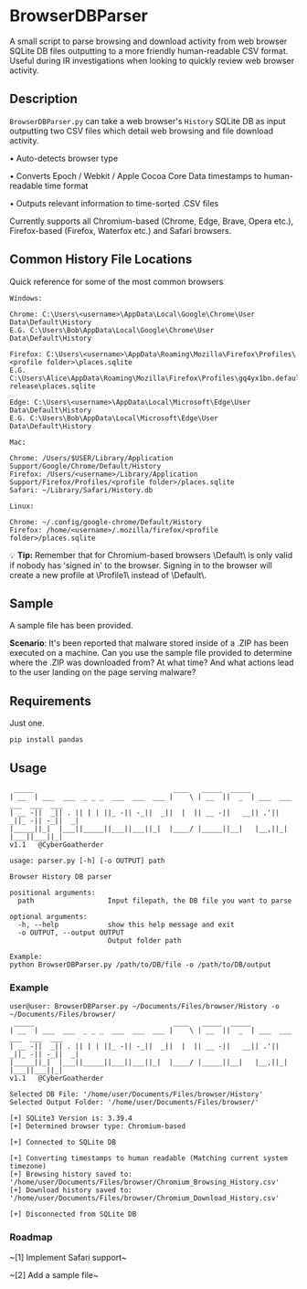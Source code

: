 # BrowserDBParser

A small script to parse browsing and download activity from web browser SQLite DB files outputting to
a more friendly human-readable CSV format. Useful during IR investigations when looking to quickly review web browser activity. 

## Description

`BrowserDBParser.py` can take a web browser's `History` SQLite DB as input outputting two CSV files which detail web browsing and file download activity.

• Auto-detects browser type

• Converts Epoch / Webkit / Apple Cocoa Core Data timestamps to human-readable time format

• Outputs relevant information to time-sorted .CSV files

Currently supports all Chromium-based (Chrome, Edge, Brave, Opera etc.), Firefox-based (Firefox, Waterfox etc.) and Safari browsers. 

## Common History File Locations

Quick reference for some of the most common browsers

```
Windows:

Chrome: C:\Users\<username>\AppData\Local\Google\Chrome\User Data\Default\History
E.G. C:\Users\Bob\AppData\Local\Google\Chrome\User Data\Default\History

Firefox: C:\Users\<username>\AppData\Roaming\Mozilla\Firefox\Profiles\<profile folder>\places.sqlite
E.G. C:\Users\Alice\AppData\Roaming\Mozilla\Firefox\Profiles\gq4yx1bn.default-release\places.sqlite

Edge: C:\Users\<username>\AppData\Local\Microsoft\Edge\User Data\Default\History
E.G. C:\Users\Bob\AppData\Local\Microsoft\Edge\User Data\Default\History
```
```
Mac:

Chrome: /Users/$USER/Library/Application Support/Google/Chrome/Default/History
Firefox: /Users/<username>/Library/Application Support/Firefox/Profiles/<profile folder>/places.sqlite
Safari: ~/Library/Safari/History.db
```
```
Linux:

Chrome: ~/.config/google-chrome/Default/History
Firefox: /home/<username>/.mozilla/firefox/<profile folder>/places.sqlite
```
:bulb: **Tip:** Remember that for Chromium-based browsers \Default\ is only valid if nobody has 'signed in' to the browser. Signing in to the browser will create a new profile at \Profile1\ instead of \Default\\\.

## Sample
A sample file has been provided. 

**Scenario**: It's been reported that malware stored inside of a .ZIP has been executed on a machine. Can you use the sample file provided to determine where the .ZIP was downloaded from? At what time? And what actions lead to the user landing on the page serving malware?

## Requirements

Just one.

```
pip install pandas
```

## Usage

```
 _____                                  ____   _____  _____
| __  | ___  ___  _ _ _  ___  ___  ___ |    \ | __  ||  _  | ___  ___  ___  ___  ___
| __ -||  _|| . || | | ||_ -|| -_||  _||  |  || __ -||   __|| .'||  _||_ -|| -_||  _|
|_____||_|  |___||_____||___||___||_|  |____/ |_____||__|   |__,||_|  |___||___||_|
v1.1   @CyberGoatherder

usage: parser.py [-h] [-o OUTPUT] path

Browser History DB parser

positional arguments:
  path                  Input filepath, the DB file you want to parse

optional arguments:
  -h, --help            show this help message and exit
  -o OUTPUT, --output OUTPUT
                        Output folder path

Example:
python BrowserDBParser.py /path/to/DB/file -o /path/to/DB/output
```

### Example

```
user@user: BrowserDBParser.py ~/Documents/Files/browser/History -o ~/Documents/Files/browser/ 
 _____                                  ____   _____  _____
| __  | ___  ___  _ _ _  ___  ___  ___ |    \ | __  ||  _  | ___  ___  ___  ___  ___
| __ -||  _|| . || | | ||_ -|| -_||  _||  |  || __ -||   __|| .'||  _||_ -|| -_||  _|
|_____||_|  |___||_____||___||___||_|  |____/ |_____||__|   |__,||_|  |___||___||_|
v1.1   @CyberGoatherder

Selected DB File: '/home/user/Documents/Files/browser/History'
Selected Output Folder: '/home/user/Documents/Files/browser/'

[+] SQLite3 Version is: 3.39.4
[+] Determined browser type: Chromium-based

[+] Connected to SQLite DB

[+] Converting timestamps to human readable (Matching current system timezone)
[+] Browsing history saved to: '/home/user/Documents/Files/browser/Chromium_Browsing_History.csv'
[+] Download history saved to: '/home/user/Documents/Files/browser/Chromium_Download_History.csv'

[+] Disconnected from SQLite DB
```


### Roadmap

~[1] Implement Safari support~

~[2] Add a sample file~
